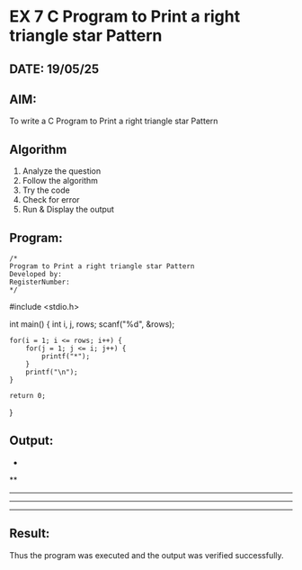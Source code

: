 # EX 7 C Program to Print a right triangle star Pattern
## DATE: 19/05/25
## AIM:
To write a C Program to Print a right triangle star Pattern

## Algorithm
1. Analyze the question
2. Follow the algorithm
3. Try the code
4.  Check for error
5. Run & Display the output

## Program:
```
/*
Program to Print a right triangle star Pattern
Developed by: 
RegisterNumber:  
*/
```

#include <stdio.h>

int main() {
    int i, j, rows;
    scanf("%d", &rows);

    for(i = 1; i <= rows; i++) {
        for(j = 1; j <= i; j++) {
            printf("*");
        }
        printf("\n");
    }

    return 0;
}

## Output:

*
**
***
****
*****


## Result:
Thus the program was executed and the output was verified successfully.
